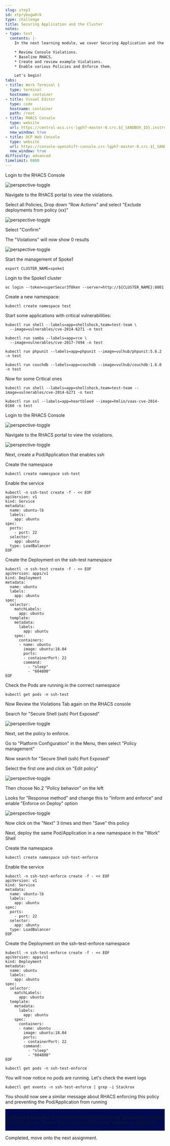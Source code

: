 ```yaml
---
slug: step3
id: xtprybugw8rk
type: challenge
title: Securing Application and the Cluster
notes:
- type: text
  contents: |-
    In the next learning module, we cover Securing Application and the Cluster with RHACS and the following Concepts:

    * Review Console Violations.
    * Baseline RHACS.
    * Create and review example Violations.
    * Enable various Policies and Enforce them.

    Let's begin!
tabs:
- title: Work Terminal 1
  type: terminal
  hostname: container
- title: Visual Editor
  type: code
  hostname: container
  path: /root
- title: RHACS Console
  type: website
  url: https://central-acs.crc-lgph7-master-0.crc.${_SANDBOX_ID}.instruqt.io
  new_window: true
- title: OCP Web Console
  type: website
  url: https://console-openshift-console.crc-lgph7-master-0.crc.${_SANDBOX_ID}.instruqt.io
  new_window: true
difficulty: advanced
timelimit: 6000
---
```

Login to the RHACS Console

![perspective-toggle](../assets/acs-login-console.png)

Navigate to the RHACS portal to view the violations.

Select all Policies, Drop down "Row Actions" and select "Exclude deployments from policy (xx)"

![perspective-toggle](../assets/acs-baseline-violation-p1.png)

Select "Confirm"

The "Violations" will now show 0 results

![perspective-toggle](../assets/acs-baseline-violation-p2.png)

Start the management of Spoke1

```
export CLUSTER_NAME=spoke1
```

Login to the Spoke1 cluster

```
oc login --token=superSecur3T0ken --server=http://${CLUSTER_NAME}:8001
```

Create a new namespace:

```
kubectl create namespace test
```
Start some applications with critical vulnerabilities:

```
kubectl run shell --labels=app=shellshock,team=test-team \
  --image=vulnerables/cve-2014-6271 -n test
```

```
kubectl run samba --labels=app=rce \
  --image=vulnerables/cve-2017-7494 -n test
```

```
kubectl run phpunit --labels=app=phpunit --image=vulhub/phpunit:5.6.2 -n test
```

```
kubectl run couchdb --labels=app=couchdb --image=vulhub/couchdb:1.6.0 -n test
```

Now for some Critical ones

```
kubectl run shell --labels=app=shellshock,team=test-team --image=vulnerables/cve-2014-6271 -n test
```

```
kubectl run ssl --labels=app=heartbleed --image=hmlio/vaas-cve-2014-0160 -n test
```

Login to the RHACS Console

![perspective-toggle](../assets/acs-login-console.png)

Navigate to the RHACS portal to view the violations.

![perspective-toggle](../assets/acs-violations-p1.png)

Next, create a Pod/Application that enables ssh

Create the namespace
```
kubectl create namespace ssh-test
```

Enable the service
```
kubectl -n ssh-test create -f - << EOF
apiVersion: v1
kind: Service
metadata:
  name: ubuntu-lb
  labels:
    app: ubuntu
spec:
  ports:
    - port: 22
  selector:
    app: ubuntu
  type: LoadBalancer
EOF
```

Create the Deployment on the ssh-test namespace
```
kubectl -n ssh-test create -f - << EOF
apiVersion: apps/v1
kind: Deployment
metadata:
  name: ubuntu
  labels:
    app: ubuntu
spec:
  selector:
    matchLabels:
      app: ubuntu
  template:
    metadata:
      labels:
        app: ubuntu
    spec:
      containers:
      - name: ubuntu
        image: ubuntu:18.04
        ports:
        - containerPort: 22
        command:
          - "sleep"
          - "604800"
EOF
```

Check the Pods are running in the corrrect namespace

```
kubectl get pods -n ssh-test
```

Now Review the Violations Tab again on the RHACS console

Search for "Secure Shell (ssh) Port Exposed"

![perspective-toggle](../assets/acs-violations-p2.png)

Next, set the policy to enforce.

Go to "Platform Configuration" in the Menu, then select "Policy management"

Now search for "Secure Shell (ssh) Port Exposed"

Select the first one and click on "Edit policy"

![perspective-toggle](../assets/acs-violations-p3.png)

Then choose No.2 "Policy behavior" on the left

Looks for "Response method" and change this to "Inform and enforce" and enable "Enforce on Deploy" option

![perspective-toggle](../assets/acs-violations-p4.png)

Now click on the "Next" 3 times and then "Save" this policy

Next, deploy the same Pod/Application in a new namespace in the "Work" Shell

Create the namespace
```
kubectl create namespace ssh-test-enforce
```

Enable the service
```
kubectl -n ssh-test-enforce create -f - << EOF
apiVersion: v1
kind: Service
metadata:
  name: ubuntu-lb
  labels:
    app: ubuntu
spec:
  ports:
    - port: 22
  selector:
    app: ubuntu
  type: LoadBalancer
EOF
```

Create the Deployment on the ssh-test-enforce namespace
```
kubectl -n ssh-test-enforce create -f - << EOF
apiVersion: apps/v1
kind: Deployment
metadata:
  name: ubuntu
  labels:
    app: ubuntu
spec:
  selector:
    matchLabels:
      app: ubuntu
  template:
    metadata:
      labels:
        app: ubuntu
    spec:
      containers:
      - name: ubuntu
        image: ubuntu:18.04
        ports:
        - containerPort: 22
        command:
          - "sleep"
          - "604800"
EOF
```

```
kubectl get pods -n ssh-test-enforce
```

You will now notice no pods are running. Let's check the event logs

```
kubectl get events -n ssh-test-enforce | grep -i Stackrox
```

You should now see a similar message about RHACS enforcing this policy and preventing the Pod/Application from running

<div style="background-color: #000A4F">
<br>
0s          Warning   StackRox enforcement   deployment/ubuntu             Deployment violated StackRox policy "Secure Shell (ssh) Port Exposed" and was scaled down
<br>
<br>
</div>

Completed, move onto the next assignment.

